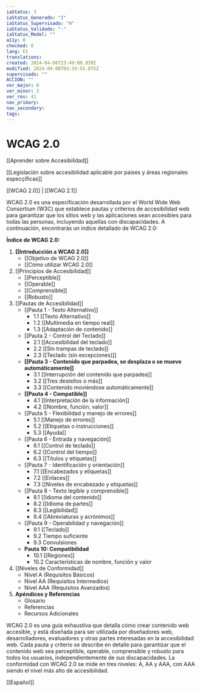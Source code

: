 ```yaml
---
iaStatus: 3
iaStatus_Generado: "I"
iaStatus_Supervisado: "H"
iaStatus_Validado: "-"
iaStatus_Model: ""
a11y: 0
checked: 0
lang: ES
translations: 
created: 2024-04-06T23:49:00.939Z
modified: 2024-04-08T03:34:55.075Z
supervisado: ""
ACCION: ""
ver_major: 0
ver_minor: 2
ver_rev: 41
nav_primary: 
nav_secondary: 
tags:
---
```

# WCAG 2.0

[[Aprender sobre Accesibilidad]]

[[Legislación sobre accesibilidad aplicable por paises y áreas regionales especçificas]]

[[WCAG 2.0]] | [[WCAG 2.1]]


WCAG 2.0 es una especificación desarrollada por el World Wide Web Consortium (W3C) que establece pautas y criterios de accesibilidad web para garantizar que los sitios web y las aplicaciones sean accesibles para todas las personas, incluyendo aquellas con discapacidades. A continuación, encontrarás un índice detallado de WCAG 2.0:

**Índice de WCAG 2.0:**

1. **[[Introducción a WCAG 2.0]]**
    - [[Objetivo de WCAG 2.0]]
    - [[Cómo utilizar WCAG 2.0]]
2. [[Principios de Accesibilidad]]
    - [[Perceptible]]
    - [[Operable]]
    - [[Comprensible]]
    - [[Robusto]]
3. [[Pautas de Accesibilidad]]
    - [[Pauta 1 - Texto Alternativo]]
        - 1.1 [[Texto Alternativo]]
        - 1.2 [[Multimedia en tiempo real]]
        - 1.3 [[Adaptación de contenido]]
    - [[Pauta 2 - Control del Teclado]]
        - 2.1 [[Accesibilidad del teclado]]
        - 2.2 [[Sin trampas de teclado]]
        - 2.3 [[Teclado (sin excepciones)]]
    - **[[Pauta 3 - Contenido que parpadea, se desplaza o se mueve automáticamente]]**
        - 3.1 [[Interrupción del contenido que parpadea]]
        - 3.2 [[Tres destellos o más]]
        - 3.3 [[Contenido moviéndose automáticamente]]
    - **[[Pauta 4 - Compatible]]**
        - 4.1 [[Interpretación de la información]]
        - 4.2 [[Nombre, función, valor]]
    - [[Pauta 5 - Flexibilidad y manejo de errores]]
        - 5.1 [[Manejo de errores]]
        - 5.2 [[Etiquetas o instrucciones]]
        - 5.3 [[Ayuda]]
    - [[Pauta 6 - Entrada y navegación]]
        - 6.1 [[Control de teclado]]
        - 6.2 [[Control del tiempo]]
        - 6.3 [[Títulos y etiquetas]]
    - [[Pauta 7 - Identificación y orientación]]
        - 7.1 [[Encabezados y etiquetas]]
        - 7.2 [[Enlaces]]
        - 7.3 [[Niveles de encabezado y etiquetas]]
    - [[Pauta 8 - Texto legible y comprensible]]
        - 8.1 [[Idioma del contenido]]
        - 8.2 [[Idioma de partes]]
        - 8.3 [[Legibilidad]]
        - 8.4 [[Abreviaturas y acrónimos]]
    - [[Pauta 9 - Operabilidad y navegación]]
        - 9.1 [[Teclado]]
        - 9.2 Tiempo suficiente
        - 9.3 Convulsiones
    - **Pauta 10: Compatibilidad**
        - 10.1 [[Regiones]]
        - 10.2 Características de nombre, función y valor
4. [[Niveles de Conformidad]]
    - Nivel A (Requisitos Básicos)
    - Nivel AA (Requisitos Intermedios)
    - Nivel AAA (Requisitos Avanzados)
5. **Apéndices y Referencias**
    - Glosario
    - Referencias
    - Recursos Adicionales

WCAG 2.0 es una guía exhaustiva que detalla cómo crear contenido web accesible, y está diseñada para ser utilizada por diseñadores web, desarrolladores, evaluadores y otras partes interesadas en la accesibilidad web. Cada pauta y criterio se describe en detalle para garantizar que el contenido web sea perceptible, operable, comprensible y robusto para todos los usuarios, independientemente de sus discapacidades. La conformidad con WCAG 2.0 se mide en tres niveles: A, AA y AAA, con AAA siendo el nivel más alto de accesibilidad.

[[Español]]